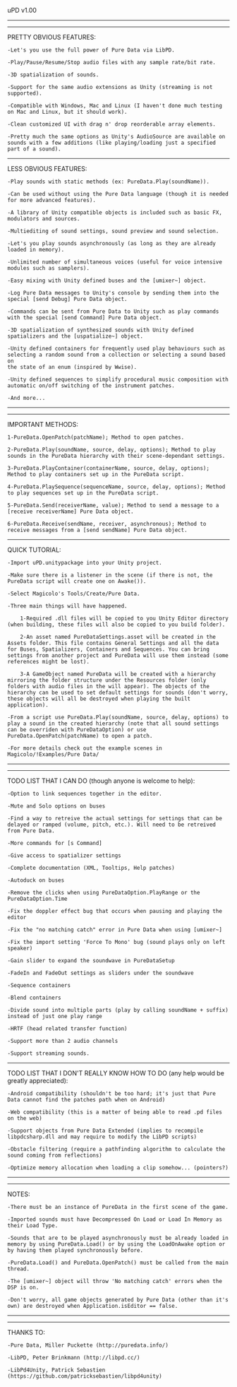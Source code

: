 uPD v1.00

-----------------------------------------------------------
-----------------------------------------------------------

PRETTY OBVIOUS FEATURES:

    -Let's you use the full power of Pure Data via LibPD.

    -Play/Pause/Resume/Stop audio files with any sample rate/bit rate.

    -3D spatialization of sounds.

    -Support for the same audio extensions as Unity (streaming is not supported).

    -Compatible with Windows, Mac and Linux (I haven't done much testing on Mac and Linux, but it should work).

    -Clean customized UI with drag n' drop reorderable array elements.

    -Pretty much the same options as Unity's AudioSource are available on sounds with a few additions (like playing/loading just a specified part of a sound).

-----------------------------------------------------------

LESS OBVIOUS FEATURES:

    -Play sounds with static methods (ex: PureData.Play(soundName)).

    -Can be used without using the Pure Data language (though it is needed for more advanced features).

    -A library of Unity compatible objects is included such as basic FX, modulators and sources.

    -Multiediting of sound settings, sound preview and sound selection.

    -Let's you play sounds asynchronously (as long as they are already loaded in memory).

    -Unlimited number of simultaneous voices (useful for voice intensive modules such as samplers).

    -Easy mixing with Unity defined buses and the [umixer~] object.

    -Log Pure Data messages to Unity's console by sending them into the special [send Debug] Pure Data object.

    -Commands can be sent from Pure Data to Unity such as play commands with the special [send Command] Pure Data object.

    -3D spatialization of synthesized sounds with Unity defined spatializers and the [uspatialize~] object.

    -Unity defined containers for frequently used play behaviours such as selecting a random sound from a collection or selecting a sound based on
    the state of an enum (inspired by Wwise).

    -Unity defined sequences to simplify procedural music composition with automatic on/off switching of the instrument patches.

    -And more...

-----------------------------------------------------------
-----------------------------------------------------------

IMPORTANT METHODS:

    1-PureData.OpenPatch(patchName); Method to open patches.

    2-PureData.Play(soundName, source, delay, options); Method to play sounds in the PureData hierarchy with their scene-dependant settings.

    3-PureData.PlayContainer(containerName, source, delay, options); Method to play containers set up in the PureData script.

    4-PureData.PlaySequence(sequenceName, source, delay, options); Method to play sequences set up in the PureData script.

    5-PureData.Send(receiverName, value); Method to send a message to a [receive receiverName] Pure Data object.

    6-PureData.Receive(sendName, receiver, asynchronous); Method to receive messages from a [send sendName] Pure Data object.

-----------------------------------------------------------

QUICK TUTORIAL:

    -Import uPD.unitypackage into your Unity project.

    -Make sure there is a listener in the scene (if there is not, the PureData script will create one on Awake()).

    -Select Magicolo's Tools/Create/Pure Data.

    -Three main things will have happened.

        1-Required .dll files will be copied to you Unity Editor directory (when building, these files will also be copied to you build folder).

        2-An asset named PureDataSettings.asset will be created in the Assets folder. This file contains General Settings and all the data for Buses, Spatializers, Containers and Sequences. You can bring settings from another project and PureData will use them instead (some references might be lost).

        3-A GameObject named PureData will be created with a hierarchy mirroring the folder structure under the Resources folder (only folders with audio files in the will appear). The objects of the hierarchy can be used to set default settings for sounds (don't worry, these objects will all be destroyed when playing the built application).

    -From a script use PureData.Play(soundName, source, delay, options) to play a sound in the created hierarchy (note that all sound settings can be overriden with PureDataOption) or use PureData.OpenPatch(patchName) to open a patch.

    -For more details check out the example scenes in Magicolo/!Examples/Pure Data/

-----------------------------------------------------------
-----------------------------------------------------------

TODO LIST THAT I CAN DO (though anyone is welcome to help):

    -Option to link sequences together in the editor.

    -Mute and Solo options on buses

    -Find a way to retreive the actual settings for settings that can be delayed or ramped (volume, pitch, etc.). Will need to be retreived from Pure Data.

    -More commands for [s Command]

    -Give access to spatializer settings

    -Complete documentation (XML, Tooltips, Help patches)

    -Autoduck on buses

    -Remove the clicks when using PureDataOption.PlayRange or the PureDataOption.Time

    -Fix the doppler effect bug that occurs when pausing and playing the editor

    -Fix the "no matching catch" error in Pure Data when using [umixer~]

    -Fix the import setting 'Force To Mono' bug (sound plays only on left speaker)

    -Gain slider to expand the soundwave in PureDataSetup

    -FadeIn and FadeOut settings as sliders under the soundwave

    -Sequence containers

    -Blend containers

    -Divide sound into multiple parts (play by calling soundName + suffix) instead of just one play range

    -HRTF (head related transfer function)

    -Support more than 2 audio channels

    -Support streaming sounds.

-----------------------------------------------------------

TODO LIST THAT I DON'T REALLY KNOW HOW TO DO (any help would be greatly appreciated):

    -Android compatibility (shouldn't be too hard; it's just that Pure Data cannot find the patches path when on Android)

    -Web compatibility (this is a matter of being able to read .pd files on the web)

    -Support objects from Pure Data Extended (implies to recompile libpdcsharp.dll and may require to modify the LibPD scripts)

    -Obstacle filtering (require a pathfinding algorithm to calculate the sound coming from reflections)

    -Optimize memory allocation when loading a clip somehow... (pointers?)

-----------------------------------------------------------
-----------------------------------------------------------

NOTES:

    -There must be an instance of PureData in the first scene of the game.

    -Imported sounds must have Decompressed On Load or Load In Memory as their Load Type.

    -Sounds that are to be played asynchronously must be already loaded in memory by using PureData.Load() or by using the LoadOnAwake option or by having them played synchronously before.

    -PureData.Load() and PureData.OpenPatch() must be called from the main thread.

    -The [umixer~] object will throw 'No matching catch' errors when the DSP is on.

    -Don't worry, all game objects generated by Pure Data (other than it's own) are destroyed when Application.isEditor == false.

-----------------------------------------------------------
-----------------------------------------------------------

THANKS TO:

    -Pure Data, Miller Puckette (http://puredata.info/)

    -LibPD, Peter Brinkmann (http://libpd.cc/)

    -LibPd4Unity, Patrick Sebastien (https://github.com/patricksebastien/libpd4unity)
